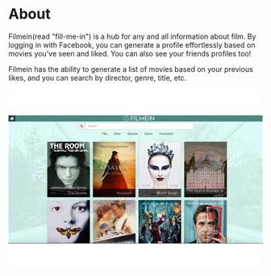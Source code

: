 # About
Filmein(read "fill-me-in") is a hub for any and all information about film. By logging in with Facebook, you can generate a profile effortlessly based on movies you've seen and liked. You can also see your friends profiles too! 

Filmein has the ability to generate a list of movies based on your previous likes, and you can search by director, genre, title, etc.

![Movie Search Window](https://github.com/SheynD/HackPrincetonSP2016/blob/master/filmein.jpg)
